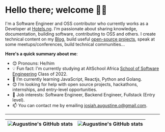 # Hello there; welcome 👋🏾

I'm a Software Engineer and OSS contributor who currently works as a Developer at [Hotels.ng](https://hotels.ng). I'm passionate about sharing knowledge, documentation, building software, contributing to OSS and others. I create technical content on my [Blog](https://hexablog.hashnode.dev/), build useful [open-source projects](https://github.com/austitech), speak at some meetups/conferences, build technical communities...

**Here's a quick summary about me**:

- 😊 Pronouns: He/him
- 💡 Fun fact: I'm currently studying at AltSchool Africa [School of Software Engineering](https://altschoolafrica.com/schools/engineering) Class of 2022.
- 🌱 I’m currently learning JavaScript, Reactjs, Python and Golang.
- 😊 I’m looking for help with open source projects, hackathons, internships, and entry-level opportunities.
- 💼 Job interests: Software Engineer, Backend Engineer, Fullstack (Entry level).
- 📫 You can contact me by emailing josiah.augustine.o@gmail.com.

---

| <img align="center" src="https://github-readme-stats.vercel.app/api?username=austitech&show_icons=true&include_all_commits=true&hide_border=true" alt="Augustine's GitHub stats" /> | <img align="center" src="https://github-readme-stats.vercel.app/api/top-langs/?username=austitech&langs_count=8&layout=compact&hide_border=true" alt="Augustine's GitHub stats" /> |
| ------------- | ------------- |
